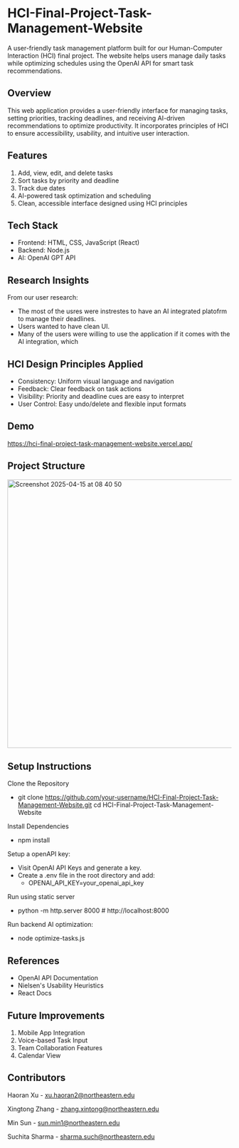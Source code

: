 # HCI-Final-Project-Task-Management-Website

A user-friendly task management platform built for our Human-Computer Interaction (HCI) final project. The website helps users manage daily tasks while optimizing schedules using the OpenAI API for smart task recommendations.

## Overview 

This web application provides a user-friendly interface for managing tasks, setting priorities, tracking deadlines, and receiving AI-driven recommendations to optimize productivity. It incorporates principles of HCI to ensure accessibility, usability, and intuitive user interaction.

## Features

1. Add, view, edit, and delete tasks
2. Sort tasks by priority and deadline
3. Track due dates
4. AI-powered task optimization and scheduling
5. Clean, accessible interface designed using HCI principles

## Tech Stack

- Frontend: HTML, CSS, JavaScript (React)
- Backend: Node.js
- AI: OpenAI GPT API
   
## Research Insights

From our user research:
- The most of the usres were instrestes to have an AI integrated platofrm to manage their deadlines.
- Users wanted to have clean UI.
- Many of the users were willing to use the application if it comes with the AI integration, which  

## HCI Design Principles Applied

- Consistency: Uniform visual language and navigation
- Feedback: Clear feedback on task actions
- Visibility: Priority and deadline cues are easy to interpret
- User Control: Easy undo/delete and flexible input formats

## Demo

https://hci-final-project-task-management-website.vercel.app/

## Project Structure
<img width="602" alt="Screenshot 2025-04-15 at 08 40 50" src="https://github.com/user-attachments/assets/12de86bc-f635-45de-8dbf-db413653cfe9" />

## Setup Instructions

Clone the Repository
- git clone https://github.com/your-username/HCI-Final-Project-Task-Management-Website.git
cd HCI-Final-Project-Task-Management-Website

Install Dependencies
- npm install
  
Setup a openAPI key:
- Visit OpenAI API Keys and generate a key.
- Create a .env file in the root directory and add:
  - OPENAI_API_KEY=your_openai_api_key

Run using static server
- python -m http.server 8000     # http://localhost:8000

Run backend AI optimization:
- node optimize-tasks.js

## References

- OpenAI API Documentation
- Nielsen's Usability Heuristics
- React Docs
  
## Future Improvements

1. Mobile App Integration
2. Voice-based Task Input
3. Team Collaboration Features
4. Calendar View
   
## Contributors

Haoran Xu - xu.haoran2@northeastern.edu

Xingtong Zhang - zhang.xintong@northeastern.edu

Min Sun - sun.min1@northeastern.edu

Suchita Sharma - sharma.such@northeastern.edu



